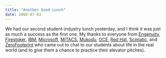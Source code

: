 ```yaml
---
title: "Another Good Lunch"
date: 2008-07-03
---
```

We had our second student-industry lunch yesterday, and I think it was just as much a success as the first one. My thanks to everyone from <a href="http://www.engcorp.com">Engenuity</a>, <a href="http://www.firestoker.com/">Firestoker</a>, <a href="http://www.ibm.com">IBM</a>, <a href="http://www.microsoft.com">Microsoft</a>, <a href="http://www.mitacs.ca/index.htm">MITACS</a>, <a href="http://www.mukodu.com">Mukodu</a>, <a href="http://www.oce-ontario.org/Pages/Home.aspx">OCE</a>, <a href="http://www.redhat.com">Red Hat</a>, <a href="http://www.scimatic.com/">Scimatic</a>, and <a href="http://www.zerofootprint.net">ZeroFootprint</a> who came out to chat to our students about life in the real world (and to give them a chance to practice their elevator pitches).
